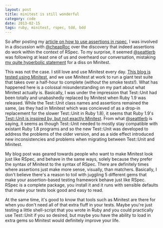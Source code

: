 ```yaml
---
layout: post
title: minitest is still wonderful
category: code
date: 2013-02-15
tags: ruby, minitest, rspec, tdd, bdd
---
```


So after posting my [article on how to use assertions in rspec][ass], I
was involved in a discussion with [@cheapRoc][jr] over the discovery
that indeed assertions do work within the context of RSpec. To my
surprise, it seemed [@seattlerb][zen] was following at least one of us
and overheard our conversation, mistaking [my quite hyperbolic statement][oops]
for a diss on Minitest.

This was not the case. I still love and use Minitest every day.
[This blog is tested using Minitest][tests], and we use Minitest at work
to run a giant test suite that takes over a half-hour to complete
(*without* the smoke tests!). What has happened here is a colossal
misunderstanding on my part about what Minitest actually is. Basically,
I was under the impression that Test::Unit had been totally and
unabashedly replaced by Minitest when Ruby 1.9 was released. While
the Test::Unit class names and assertions remained the same, (as
they had in Minitest which was concieved of as a drop-in replacement
for the slower Test::Unit in Ruby 1.8), it seems that Ruby 1.9's
[Test::Unit is inspired by, but not exactly Minitest][exp]. From what
[@seattlerb][zen] is saying, it seems as though Test::Unit needed
to mostly stay compatible with existant Ruby 1.8 programs and so the
new Test::Unit was developed to address the problems of the older
version, and as a side effect introduced new inconsistencies and
problems when migrating between Test::Unit and Minitest.

My blog post was geared towards people who want to make Minitest look
just like RSpec, and behave in the same ways, solely because they prefer
the syntax of Minitest to the syntax of RSpec. There are definitely
times where assertions just make more sense, visually, than matchers.
Basically, I don't believe there's a reason to toil with juggling 5
different gems that make your assertion-based testing framework behave
just like RSpec. RSpec is a complete package, you install it and it
runs with sensible defaults that make your tests look good and easy
to read.

At the same time, it's good to know that tools such as Minitest are
there for when you don't need all of that extra fluff in your tests.
Maybe you're just testing a little shell-script that you wrote in
Ruby and you could practically use Test::Unit if you so desired,
but maybe you have the ability to load in extra gems so Minitest
would definitely improve your life.

[ass]: http://www.psychedeli.ca/2013/02/08/use-assertions-in-rspec
[jr]: https://twitter.com/cheapRoc
[zen]: https://twitter.com/seattlerb
[oops]: https://twitter.com/tubbo/status/302147170251993089
[tests]: https://github.com/tubbo/psychedeli.ca/tree/master/test
[exp]: https://twitter.com/seattlerb/status/302206878392401920
